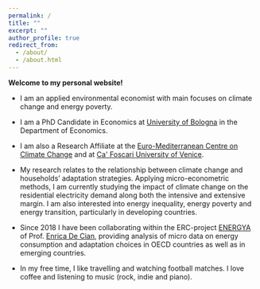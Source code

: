 ```yaml
---
permalink: /
title: ""
excerpt: ""
author_profile: true
redirect_from: 
  - /about/
  - /about.html
---
```


**Welcome to my personal website!** 

- I am an applied environmental economist with main focuses on climate change and energy poverty. 

- I am a PhD Candidate in Economics at [University of Bologna](https://www.unibo.it/it) in the Department of Economics. 

- I am also a Research Affiliate at the [Euro-Mediterranean Centre on Climate Change](https://www.cmcc.it/) and at [Ca' Foscari University of Venice](https://www.unive.it/).

- My research relates to the relationship between climate change and households’ adaptation strategies. Applying micro-econometric methods, I am currently studying the impact of climate change on the residential electricity demand along both the intensive and extensive margin. I am also interested into energy inequality, energy poverty and energy transition, particularly in developing countries.

- Since 2018 I have been collaborating within the ERC-project [ENERGYA](http://www.energy-a.eu/) of Prof. [Enrica De Cian](https://www.unive.it/data/people/5591358/), providing analysis of micro data on energy consumption and adaptation choices in OECD countries as well as in emerging countries.

- In my free time, I like travelling and watching football matches. I love coffee and listening to music (rock, indie and piano).
